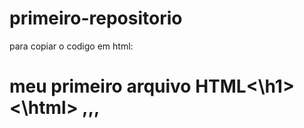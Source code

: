 # primeiro-repositorio

para copiar o codigo em html:
<html>
<h1>meu primeiro arquivo HTML<\h1>
<\html>
,,,
